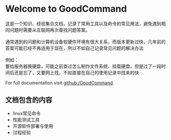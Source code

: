 # Welcome to GoodCommand

这是一个知识、经验集合文档，记录了常用工具以及命令的常见用法，避免遇到相同问题时需要从互联网再次查找问题答案。  
<br />
通常遇到的问题和计算机设备软硬件环境有很大关系，而版本更新过快，几年前的答案可能已经不再适用于现在，所以不如自己记录常见问题的解决办法  
<br />
例如：  
要给服务器换硬盘，可能之前查过怎么制作文件系统、挂载硬盘，但是过了一段时间后还是忘了，又要网上找，不如直接在自己的使用记录中找来的快

For full documentation visit [github:/GoodCommand](https://github.com/LyleLee/GoodCommand).

## 文档包含的内容

* linux常见命令
* 性能测试工具
* 开源软件部署与使用
* 过程经验

